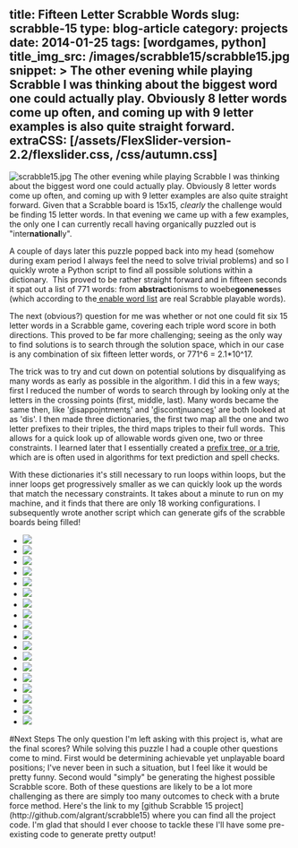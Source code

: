 title: Fifteen Letter Scrabble Words
slug: scrabble-15
type: blog-article
category: projects
date: 2014-01-25
tags: [wordgames, python]
title_img_src: /images/scrabble15/scrabble15.jpg
snippet: >
    The other evening while playing Scrabble I was thinking about the biggest word one could actually play. Obviously 8 letter words come up often, and coming up with 9 letter examples is also quite straight forward. 
extraCSS: [/assets/FlexSlider-version-2.2/flexslider.css, /css/autumn.css]
---
![scrabble15.jpg](/images/scrabble15/scrabble15.jpg)
The other evening while playing Scrabble I was thinking about the biggest word one could actually play. Obviously 8 letter words come up often, and coming up with 9 letter examples are also quite straight forward. Given that a Scrabble board is 15x15, _clearly_ the challenge would be finding 15 letter words. In that evening we came up with a few examples, the only one I can currently recall having organically puzzled out is "inter<strong>national</strong>ly".

A couple of days later this puzzle popped back into my head (somehow during exam period I always feel the need to solve trivial problems) and so I quickly wrote a Python script to find all possible solutions within a dictionary.  This proved to be rather straight forward and in fifteen seconds it spat out a list of 771 words: from <strong>abstract</strong>ionisms to woebe<strong>goneness</strong>es (which according to the<a href="http://www.puzzlers.org/dokuwiki/doku.php?id=solving:wordlists:about:start"> enable word list</a> are real Scrabble playable words).

The next (obvious?) question for me was whether or not one could fit six 15 letter words in a Scrabble game, covering each triple word score in both directions. This proved to be far more challenging; seeing as the only way to find solutions is to search through the solution space, which in our case is any combination of six fifteen letter words, or 771^6 = 2.1*10^17.

The trick was to try and cut down on potential solutions by disqualifying as many words as early as possible in the algorithm. I did this in a few ways; first I reduced the number of words to search through by looking only at the letters in the crossing points (first, middle, last). Many words became the same then, like '<span style="text-decoration: underline;">d</span>isappo<span style="text-decoration: underline;">i</span>ntment<span style="text-decoration: underline;">s</span>' and '<span style="text-decoration: underline;">d</span>iscont<span style="text-decoration: underline;">i</span>nuance<span style="text-decoration: underline;">s</span>' are both looked at as 'dis'. I then made three dictionaries, the first two map all the one and two letter prefixes to their triples, the third maps triples to their full words.  This allows for a quick look up of allowable words given one, two or three constraints.  I learned later that I essentially created a [prefix tree, or a trie](http://en.wikipedia.org/wiki/Trie), which are is often used in algorithms for text prediction and spell checks.

With these dictionaries it's still necessary to run loops within loops, but the inner loops get progressively smaller as we can quickly look up the words that match the necessary constraints. It takes about a minute to run on my machine, and it finds that there are only 18 working configurations. I subsequently wrote another script which can generate gifs of the scrabble boards being filled! 

<div id="scrabble-gallery">
  <div class="flexslider">
    <ul class="slides">
      <li>
        <img src="/images/scrabble15/winningBoards/board00.gif" />
      </li>
      <li>
        <img src="/images/scrabble15/winningBoards/board01.gif" />
      </li>
      <li>
        <img src="/images/scrabble15/winningBoards/board02.gif" />
      </li>
      <li>
        <img src="/images/scrabble15/winningBoards/board03.gif" />
      </li>
      <li>
        <img src="/images/scrabble15/winningBoards/board04.gif" />
      </li>
      <li>
        <img src="/images/scrabble15/winningBoards/board05.gif" />
      </li>
      <li>
        <img src="/images/scrabble15/winningBoards/board06.gif" />
      </li>
      <li>
        <img src="/images/scrabble15/winningBoards/board07.gif" />
      </li>
      <li>
        <img src="/images/scrabble15/winningBoards/board08.gif" />
      </li>
      <li>
        <img src="/images/scrabble15/winningBoards/board09.gif" />
      </li>
      <li>
        <img src="/images/scrabble15/winningBoards/board10.gif" />
      </li>
      <li>
        <img src="/images/scrabble15/winningBoards/board11.gif" />
      </li>
      <li>
        <img src="/images/scrabble15/winningBoards/board12.gif" />
      </li>
      <li>
        <img src="/images/scrabble15/winningBoards/board13.gif" />
      </li>
      <li>
        <img src="/images/scrabble15/winningBoards/board14.gif" />
      </li>
      <li>
        <img src="/images/scrabble15/winningBoards/board15.gif" />
      </li>
      <li>
        <img src="/images/scrabble15/winningBoards/board16.gif" />
      </li>
      <li>
        <img src="/images/scrabble15/winningBoards/board17.gif" />
      </li>
    </ul>
  </div>

  <!--style>
  .flex-direction-nav .flex-next { right: 0 !important; margin-right: -30px; 
     opacity: 1 !important; }

  .flex-direction-nav .flex-prev { left: 0 !important; opacity: 1 !important; 
     margin-left: -30px; }

  .flexslider { width: 90%; margin: 0 auto; }
  </style--!>
  <script src="/assets/FlexSlider-version-2.2/jquery.flexslider-min.js"></script>
  <script>
      // Can also be used with $(document).ready()
      $(window).load(function() {
        $('.flexslider').flexslider({
          animation: "slide",
          slideshow:false
        });
      });
  </script>
</div>


#Next Steps

The only question I'm left asking with this project is, what are the final scores?

While solving this puzzle I had a couple other questions come to mind. First would be determining achievable yet unplayable board positions; I've never been in such a situation, but I feel like it would be pretty funny. Second would "simply" be generating the highest possible Scrabble score. Both of these questions are likely to be a lot more challenging as there are simply too many outcomes to check with a brute force method.

Here's the link to my [github Scrabble 15 project](http://github.com/algrant/scrabble15) where you can find all the project code.

I'm glad that should I ever choose to tackle these I'll have some pre-existing code to generate pretty output!
